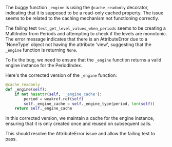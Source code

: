 The buggy function `_engine` is using the `@cache_readonly` decorator, indicating that it is supposed to be a read-only cached property. The issue seems to be related to the caching mechanism not functioning correctly.

The failing test `test_get_level_values_when_periods` seems to be creating a MultiIndex from Periods and attempting to check if the levels are monotonic. The error message indicates that there is an AttributeError due to a 'NoneType' object not having the attribute 'view', suggesting that the `_engine` function is returning `None`.

To fix the bug, we need to ensure that the `_engine` function returns a valid engine instance for the PeriodIndex.

Here's the corrected version of the `_engine` function:

```python
@cache_readonly
def _engine(self):
    if not hasattr(self, '_engine_cache'):
        period = weakref.ref(self)
        self._engine_cache = self._engine_type(period, len(self))
    return self._engine_cache
```
In this corrected version, we maintain a cache for the engine instance, ensuring that it is only created once and reused on subsequent calls.

This should resolve the AttributeError issue and allow the failing test to pass.